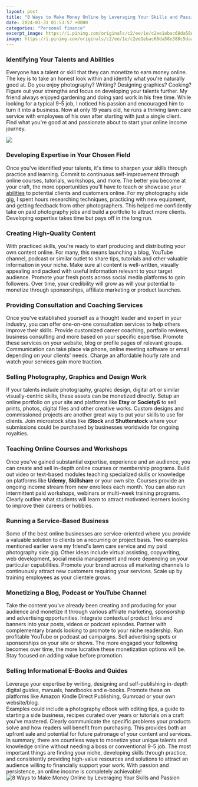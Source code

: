 ```yaml
---
layout: post
title: "8 Ways to Make Money Online by Leveraging Your Skills and Passion"
date: 2024-01-31 01:53:57 +0000
categories: "Personal finance"
excerpt_image: https://i.pinimg.com/originals/c2/ee/1e/c2ee1ebac68da58e388c5daa14503e31.jpg
image: https://i.pinimg.com/originals/c2/ee/1e/c2ee1ebac68da58e388c5daa14503e31.jpg
---
```


### Identifying Your Talents and Abilities
Everyone has a talent or skill that they can monetize to earn money online. The key is to take an honest look within and identify what you're naturally good at. Do you enjoy photography? Writing? Designing graphics? Cooking? Figure out your strengths and focus on developing your talents further. 
My friend always enjoyed gardening and doing yard work in his free time. While looking for a typical 9-5 job, I noticed his passion and encouraged him to turn it into a business. Now at only 19 years old, he runs a thriving lawn care service with employees of his own after starting with just a single client. Find what you're good at and passionate about to start your online income journey.

![](https://i1.wp.com/challengingcoder.com/wp-content/uploads/2020/07/rItGZ4vquWk-1.png?fit=1080%2C720&amp;ssl=1)
### Developing Expertise in Your Chosen Field
Once you've identified your talents, it's time to sharpen your skills through practice and learning. Commit to continuous self-improvement through online courses, tutorials, workshops, and more. The better you become at your craft, the more opportunities you'll have to teach or showcase your [abilities](https://store.fi.io.vn/xmas-bernard-dog-christmas-lights-puppy-lover-2) to potential clients and customers online. 
For my photography side gig, I spent hours researching techniques, practicing with new equipment, and getting feedback from other photographers. This helped me confidently take on paid photography jobs and build a portfolio to attract more clients. Developing expertise takes time but pays off in the long run. 
### Creating High-Quality Content 
With practiced skills, you're ready to start producing and distributing your own content online. For many, this means launching a blog, YouTube channel, podcast or similar outlet to share tips, tutorials and other valuable information in your niche. 
Make sure all content is well-written, visually appealing and packed with useful information relevant to your target audience. Promote your fresh posts across social media platforms to gain followers. Over time, your credibility will grow as will your potential to monetize through sponsorships, affiliate marketing or product launches.
### Providing Consultation and Coaching Services
Once you've established yourself as a thought leader and expert in your industry, you can offer one-on-one consultation services to help others improve their skills. Provide customized career coaching, portfolio reviews, business consulting and more based on your specific expertise. 
Promote these services on your website, blog or profile pages of relevant groups. Communication can take place via phone, online meeting software or email depending on your clients' needs. Charge an affordable hourly rate and watch your services gain more traction.
### Selling Photography, Graphics and Design Work
If your talents include photography, graphic design, digital art or similar visually-centric skills, these assets can be monetized directly. Setup an online portfolio on your site and platforms like **Etsy** or **Society6** to sell prints, photos, digital files and other creative works. 
Custom designs and commissioned projects are another great way to put your skills to use for clients. Join microstock sites like **iStock** and **Shutterstock** where your submissions could be purchased by businesses worldwide for ongoing royalties.
### Teaching Online Courses and Workshops
Once you've gained substantial expertise, experience and an audience, you can create and sell in-depth online courses or membership programs. Build out video or text-based modules teaching specialized skills or knowledge on platforms like **Udemy**, **Skillshare** or your own site. 
Courses provide an ongoing income stream from new enrollees each month. You can also run intermittent paid workshops, webinars or multi-week training programs. Clearly outline what students will learn to attract motivated learners looking to improve their careers or hobbies.
### Running a Service-Based Business
Some of the best online businesses are service-oriented where you provide a valuable solution to clients on a recurring or project basis. Two examples mentioned earlier were my friend's lawn care service and my paid photography side gig. 
Other ideas include virtual assisting, copywriting, web development, social media management and more depending on your particular capabilities. Promote your brand across all marketing channels to continuously attract new customers requiring your services. Scale up by training employees as your clientele grows.
### Monetizing a Blog, Podcast or YouTube Channel
Take the content you've already been creating and producing for your audience and monetize it through various affiliate marketing, sponsorship and advertising opportunities. Integrate contextual product links and banners into your posts, videos or podcast episodes. 
Partner with complementary brands looking to promote to your niche readership. Run profitable YouTube or podcast ad campaigns. Sell advertising spots or sponsorships on your site or shows. The more engaged your following becomes over time, the more lucrative these monetization options will be. Stay focused on adding value before promotion.
### Selling Informational E-Books and Guides  
Leverage your expertise by writing, designing and self-publishing in-depth digital guides, manuals, handbooks and e-books. Promote these on platforms like Amazon Kindle Direct Publishing, Gumroad or your own website/blog.  
Examples could include a photography eBook with editing tips, a guide to starting a side business, recipes curated over years or tutorials on a craft you've mastered. Clearly communicate the specific problems your products solve and how readers will benefit from purchasing. This provides both an upfront sale and potential for future patronage of your content and services.
In summary, there are countless ways to monetize your unique talents and knowledge online without needing a boss or conventional 9-5 job. The most important things are finding your niche, developing skills through practice, and consistently providing high-value resources and solutions to attract an audience willing to financially support your work. With passion and persistence, an online income is completely achievable!
![8 Ways to Make Money Online by Leveraging Your Skills and Passion](https://i.pinimg.com/originals/c2/ee/1e/c2ee1ebac68da58e388c5daa14503e31.jpg)